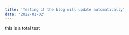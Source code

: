 ```yaml
---
title: 'Testing if the blog will update automatically'
date: '2022-01-02'
---
```

this is a total test
